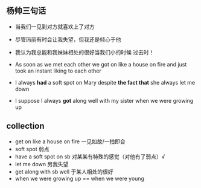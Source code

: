 ## 杨帅三句话
- 当我们一见到对方就喜欢上了对方
- 尽管玛丽有时会让我失望，但我还是倾心于他
- 我认为我总能和我妹妹相处的很好当我们小的时候
过去时！

- As soon as we met each other we got on like a house on fire and just took an instant liking to each other
- I always **had** a soft spot on Mary despite **the fact that** she always let me down
- I suppose I always **got** along well with my sister when we were growing up

## collection
- get on like a house on fire 一见如故/一拍即合
- soft spot 弱点
- have a soft spot on sb 对某某有特殊的感觉（对他有了弱点）√
- let me down 另我失望
- get along with sb well 于某人相处的很好
- when we were growing up == when we were young
